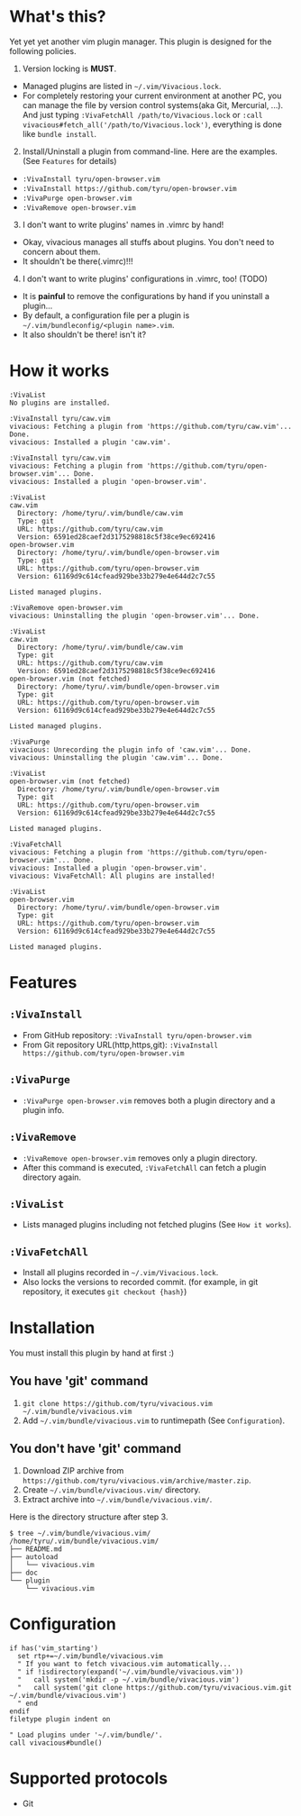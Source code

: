 
# What's this?

Yet yet yet another vim plugin manager.
This plugin is designed for the following policies.

1. Version locking is **MUST**.
  * Managed plugins are listed in `~/.vim/Vivacious.lock`.
  * For completely restoring your current environment at another PC,
    you can manage the file by version control systems(aka Git, Mercurial, ...).
    And just typing `:VivaFetchAll /path/to/Vivacious.lock` or `:call vivacious#fetch_all('/path/to/Vivacious.lock')`, everything is done like `bundle install`.
2. Install/Uninstall a plugin from command-line. Here are the examples.
  (See `Features` for details)
  * `:VivaInstall tyru/open-browser.vim`
  * `:VivaInstall https://github.com/tyru/open-browser.vim`
  * `:VivaPurge open-browser.vim`
  * `:VivaRemove open-browser.vim`
3. I don't want to write plugins' names in .vimrc by hand!
  * Okay, vivacious manages all stuffs about plugins.
    You don't need to concern about them.
  * It shouldn't be there(.vimrc)!!!
4. I don't want to write plugins' configurations in .vimrc, too! (TODO)
  * It is **painful** to remove the configurations by hand if you uninstall a plugin...
  * By default, a configuration file per a plugin is `~/.vim/bundleconfig/<plugin name>.vim`.
  * It also shouldn't be there! isn't it?

# How it works

```
:VivaList
No plugins are installed.

:VivaInstall tyru/caw.vim
vivacious: Fetching a plugin from 'https://github.com/tyru/caw.vim'... Done.
vivacious: Installed a plugin 'caw.vim'.

:VivaInstall tyru/caw.vim
vivacious: Fetching a plugin from 'https://github.com/tyru/open-browser.vim'... Done.
vivacious: Installed a plugin 'open-browser.vim'.

:VivaList
caw.vim
  Directory: /home/tyru/.vim/bundle/caw.vim
  Type: git
  URL: https://github.com/tyru/caw.vim
  Version: 6591ed28caef2d3175298818c5f38ce9ec692416
open-browser.vim
  Directory: /home/tyru/.vim/bundle/open-browser.vim
  Type: git
  URL: https://github.com/tyru/open-browser.vim
  Version: 61169d9c614cfead929be33b279e4e644d2c7c55

Listed managed plugins.

:VivaRemove open-browser.vim
vivacious: Uninstalling the plugin 'open-browser.vim'... Done.

:VivaList
caw.vim
  Directory: /home/tyru/.vim/bundle/caw.vim
  Type: git
  URL: https://github.com/tyru/caw.vim
  Version: 6591ed28caef2d3175298818c5f38ce9ec692416
open-browser.vim (not fetched)
  Directory: /home/tyru/.vim/bundle/open-browser.vim
  Type: git
  URL: https://github.com/tyru/open-browser.vim
  Version: 61169d9c614cfead929be33b279e4e644d2c7c55

Listed managed plugins.

:VivaPurge
vivacious: Unrecording the plugin info of 'caw.vim'... Done.
vivacious: Uninstalling the plugin 'caw.vim'... Done.

:VivaList
open-browser.vim (not fetched)                                                                                                                      
  Directory: /home/tyru/.vim/bundle/open-browser.vim
  Type: git
  URL: https://github.com/tyru/open-browser.vim
  Version: 61169d9c614cfead929be33b279e4e644d2c7c55

Listed managed plugins.

:VivaFetchAll
vivacious: Fetching a plugin from 'https://github.com/tyru/open-browser.vim'... Done.
vivacious: Installed a plugin 'open-browser.vim'.
vivacious: VivaFetchAll: All plugins are installed!

:VivaList
open-browser.vim
  Directory: /home/tyru/.vim/bundle/open-browser.vim
  Type: git
  URL: https://github.com/tyru/open-browser.vim
  Version: 61169d9c614cfead929be33b279e4e644d2c7c55

Listed managed plugins.
```

# Features

## `:VivaInstall`

* From GitHub repository: `:VivaInstall tyru/open-browser.vim`
* From Git repository URL(http,https,git): `:VivaInstall https://github.com/tyru/open-browser.vim`

## `:VivaPurge`

* `:VivaPurge open-browser.vim` removes both a plugin directory and a plugin info.

## `:VivaRemove`

* `:VivaRemove open-browser.vim` removes only a plugin directory.
* After this command is executed, `:VivaFetchAll` can fetch a plugin directory again.

## `:VivaList`

* Lists managed plugins including not fetched plugins (See `How it works`).

## `:VivaFetchAll`

* Install all plugins recorded in `~/.vim/Vivacious.lock`.
* Also locks the versions to recorded commit.
  (for example, in git repository, it executes `git checkout {hash}`)


# Installation

You must install this plugin by hand at first :)

## You have 'git' command

1. `git clone https://github.com/tyru/vivacious.vim ~/.vim/bundle/vivacious.vim`
2. Add `~/.vim/bundle/vivacious.vim` to runtimepath (See `Configuration`).

## You don't have 'git' command

1. Download ZIP archive from `https://github.com/tyru/vivacious.vim/archive/master.zip`.
2. Create `~/.vim/bundle/vivacious.vim/` directory.
3. Extract archive into `~/.vim/bundle/vivacious.vim/`.

Here is the directory structure after step 3.

```
$ tree ~/.vim/bundle/vivacious.vim/
/home/tyru/.vim/bundle/vivacious.vim/
├── README.md
├── autoload
│   └── vivacious.vim
├── doc
└── plugin
    └── vivacious.vim
```


# Configuration

```viml
if has('vim_starting')
  set rtp+=~/.vim/bundle/vivacious.vim
  " If you want to fetch vivacious.vim automatically...
  " if !isdirectory(expand('~/.vim/bundle/vivacious.vim'))
  "   call system('mkdir -p ~/.vim/bundle/vivacious.vim')
  "   call system('git clone https://github.com/tyru/vivacious.vim.git ~/.vim/bundle/vivacious.vim')
  " end
endif
filetype plugin indent on

" Load plugins under '~/.vim/bundle/'.
call vivacious#bundle()
```


# Supported protocols

* Git

